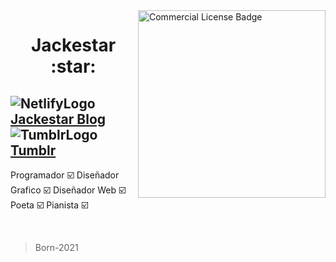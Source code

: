 <a href="https://jackestar.netlify.app" title="Blog/Portafolio oficial">
	<img align="right" height="300" src="https://jackestar.github.io/JS-Blog/js2.svg" alt="Commercial License Badge">
</a>
<h1 align="center" font-size="2em"> Jackestar :star:</h1>

![NetlifyLogo](https://api.iconify.design/logos-netlify.svg?height=32) [Jackestar Blog](jackestar.netlify.app)  ![TumblrLogo](https://api.iconify.design/logos:tumblr-icon.svg?height=32) [Tumblr](jackestar.tumblr.com)
---

Programador :ballot_box_with_check:
Diseñador Grafico :ballot_box_with_check:
Diseñador Web :ballot_box_with_check:
Poeta :ballot_box_with_check:
Pianista :ballot_box_with_check:

<br>

> Born-2021
